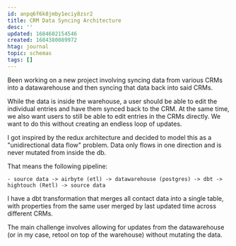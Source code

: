 ```yaml
---
id: anpq6f6k8jmby1eciy8zsr2
title: CRM Data Syncing Architecture
desc: ''
updated: 1684602154546
created: 1684380089972
htag: journal
topic: schemas
tags: []
---
```


Been working on a new project involving syncing data from various CRMs into a datawarehouse and then syncing that data back into said CRMs. 

While the data is inside the warehouse, a user should be able to edit the individual entries and have them synced back to the CRM. At the same time, we also want users to still be able to edit entries in the CRMs directly. We want to do this without creating an endless loop of updates. 

I got inspired by the redux architecture and decided to model this as a "unidirectional data flow" problem. Data only flows in one direction and is never mutated from inside the db. 

That means the following pipeline:
```
- source data -> airbyte (etl) -> datawarehouse (postgres) -> dbt -> hightouch (Retl) -> source data
```

I have a dbt transformation that merges all contact data into a single table, with properties from the same user merged by last updated time across different CRMs. 

The main challenge involves allowing for updates from the datawarehouse (or in my case, retool on top of the warehouse) without mutating the data. 
